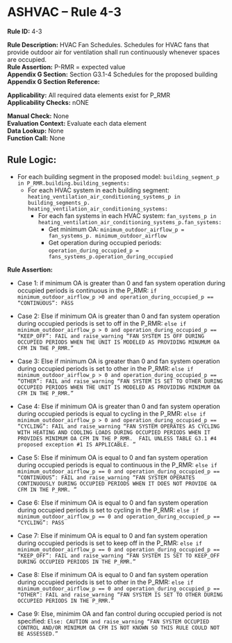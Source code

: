 # ASHVAC – Rule 4-3

**Rule ID:** 4-3
 
**Rule Description:** HVAC Fan Schedules. Schedules for HVAC fans that provide outdoor air for ventilation shall run continuously whenever spaces are occupied.  
**Rule Assertion:** P-RMR = expected value                                           
**Appendix G Section:** Section G3.1-4 Schedules for the proposed building  
**Appendix G Section Reference:**  

**Applicability:** All required data elements exist for P_RMR  
**Applicability Checks:** nONE 

**Manual Check:** None  
**Evaluation Context:** Evaluate each data element  
**Data Lookup:** None  
**Function Call:** None

## Rule Logic:
- For each building segment in the proposed model: ```building_segment_p in P_RMR.building.building_segments:```
	- For each HVAC system in each building segment: ```heating_ventilation_air_conditioning_systems_p in building_segments_p. heating_ventilation_air_conditioning_systems:```
	 	- For each fan systems in each HVAC system: ```fan_systems_p in heating_ventilation_air_conditioning_systems_p.fan_systems:``` 
	 	     - Get minimum OA: ```minimum_outdoor_airflow_p = fan_systems_p. minimum_outdoor_airflow```
	 	     - Get operation during occupied periods: ```operation_during_occupied_p = fans_systems_p.operation_during_occupied```

**Rule Assertion:**
- Case 1: if minimum OA is greater than 0 and fan system operation during occupied periods is continuous in the P_RMR: ```if minimum_outdoor_airflow_p >0 and operation_during_occupied_p == “CONTINUOUS”: PASS```

- Case 2: Else if minimum OA is greater than 0 and fan system operation during occupied periods is set to off in the P_RMR: ```else if minimum_outdoor_airflow_p > 0 and operation_during_occupied_p == “KEEP_OFF”: FAIL and raise_warning “FAN SYSTEM IS OFF DURING OCCUPIED PERIODS WHEN THE UNIT IS MODELED AS PROVIDING MINUMUM OA CFM IN THE P_RMR.”```

- Case 3: Else if minimum OA is greater than 0 and fan system operation during occupied periods is set to other in the P_RMR: ```else if minimum_outdoor_airflow_p > 0 and operation_during_occupied_p == “OTHER”: FAIL and raise_warning “FAN SYSTEM IS SET TO OTHER DURING OCCUPIED PERIODS WHEN THE UNIT IS MODELED AS PROVIDING MINIMUM OA CFM IN THE P_RMR.”```

- Case 4: Else if minimum OA is greater than 0 and fan system operation during occupied periods is equal to cycling in the P_RMR: ```else if minimum_outdoor_airflow_p > 0 and operation_during_occupied_p == “CYCLING”: FAIL and raise_warning “FAN SYSTEM OPERATES AS CYCLING WITH HEATING AND COOLING LOADS DURING OCCUPIED PERIODS WHEN IT PROVIDES MINIMUM OA CFM IN THE P_RMR.  FAIL UNLESS TABLE G3.1 #4 proposed exception #1 IS APPLICABLE. ”```

- Case 5: Else if minimum OA is equal to 0 and fan system operation during occupied periods is equal to continuous in the P_RMR: ```else if minimum_outdoor_airflow_p == 0 and operation_during_occupied_p == “CONTINUOUS”: FAIL and raise_warning “FAN SYSTEM OPERATES CONTINUOUSLY DURING OCCUPIED PERIODS WHEN IT DOES NOT PROVIDE OA CFM IN THE P_RMR. ”```

- Case 6: Else if minimum OA is equal to 0 and fan system operation during occupied periods is set to cycling in the P_RMR: ```else if minimum_outdoor_airflow_p == 0 and operation_during_occupied_p == “CYCLING”: PASS```

- Case 7: Else if minimum OA is equal to 0 and fan system operation during occupied periods is set to keep off in the P_RMR: ```else if minimum_outdoor_airflow_p == 0 and operation_during_occupied_p == “KEEP_OFF”: FAIL and raise_warning “FAN SYSTEM IS SET TO KEEP_OFF DURING OCCUPIED PERIODS IN THE P_RMR.”```

- Case 8: Else if minimum OA is equal to 0 and fan system operation during occupied periods is set to other in the P_RMR: ```else if minimum_outdoor_airflow_p == 0 and operation_during_occupied_p == “OTHER”: FAIL and raise_warning “FAN SYSTEM IS SET TO OTHER DURING OCCUPIED PERIODS IN THE P_RMR.”```

- Case 9: Else, minimim OA and fan control during occupied period is not specified: ```Else: CAUTION and raise_warning “FAN SYSTEM OCCUPIED CONTROL AND/OR MINIMUM OA CFM IS NOT KNOWN SO THIS RULE COULD NOT BE ASSESSED.”```


